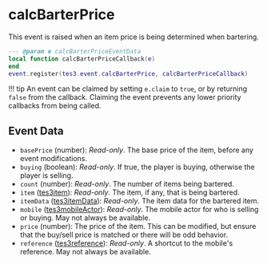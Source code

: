 <!---
	This file is autogenerated. Do not edit this file manually. Your changes will be ignored.
	More information: https://github.com/MWSE/MWSE/tree/master/docs
-->

# calcBarterPrice
<div class="search_terms" style="display: none">calcbarterprice</div>

This event is raised when an item price is being determined when bartering.

```lua
--- @param e calcBarterPriceEventData
local function calcBarterPriceCallback(e)
end
event.register(tes3.event.calcBarterPrice, calcBarterPriceCallback)
```

!!! tip
	An event can be claimed by setting `e.claim` to `true`, or by returning `false` from the callback. Claiming the event prevents any lower priority callbacks from being called.

## Event Data

* `basePrice` (number): *Read-only*. The base price of the item, before any event modifications.
* `buying` (boolean): *Read-only*. If true, the player is buying, otherwise the player is selling.
* `count` (number): *Read-only*. The number of items being bartered.
* `item` ([tes3item](../../types/tes3item)): *Read-only*. The item, if any, that is being bartered.
* `itemData` ([tes3itemData](../../types/tes3itemData)): *Read-only*. The item data for the bartered item.
* `mobile` ([tes3mobileActor](../../types/tes3mobileActor)): *Read-only*. The mobile actor for who is selling or buying. May not always be available.
* `price` (number): The price of the item. This can be modified, but ensure that the buy/sell price is matched or there will be odd behavior.
* `reference` ([tes3reference](../../types/tes3reference)): *Read-only*. A shortcut to the mobile's reference. May not always be available.

